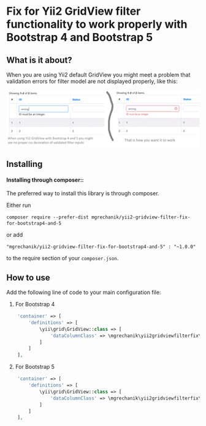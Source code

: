 # Fix for Yii2 GridView filter functionality to work properly with Bootstrap 4 and Bootstrap 5

## What is it about? <span id="demo"></span>

When you are using Yii2 default GridView you might meet a problem that validation errors for filter model are not displayed properly, like this:

![Fix for Yii2 GridView DataColumn for filter validational errors to be properly shown with bootstrap 4 and 5](https://raw.githubusercontent.com/mgrechanik/gridviewfilterfix/refs/heads/main/docs/yii2-gridview-filter-fix-for-bootstrap4-and-5.png "Fix for Yii2 GridView DataColumn for filter validational errors to be properly shown with bootstrap 4 and 5")

## Installing <span id="installing"></span>

#### Installing through composer::

The preferred way to install this library is through composer.

Either run
```
composer require --prefer-dist mgrechanik/yii2-gridview-filter-fix-for-bootstrap4-and-5
```

or add
```
"mgrechanik/yii2-gridview-filter-fix-for-bootstrap4-and-5" : "~1.0.0"
```
to the require section of your `composer.json`.

## How to use  <span id="use"></span> 

Add the following line of code to your main configuration file:
1) For Bootstrap 4
```php
    'container' => [
        'definitions' => [
            \yii\grid\GridView::class => [
                'dataColumnClass' => \mgrechanik\yii2gridviewfilterfix\Bs4DataColumn::class
            ]
        ]
    ],
```


2) For Bootstrap 5
```php
    'container' => [
        'definitions' => [
            \yii\grid\GridView::class => [
                'dataColumnClass' => \mgrechanik\yii2gridviewfilterfix\Bs5DataColumn::class
            ]
        ]
    ],
```

